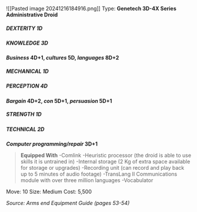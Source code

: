 ![[Pasted image 20241216184916.png]]
Type: **Genetech 3D-4X Series Administrative Droid**
##### DEXTERITY 1D
##### KNOWLEDGE 3D
***Business* 4D+1, *cultures* 5D, *languages* 8D+2**
##### MECHANICAL 1D
##### PERCEPTION 4D
***Bargain* 4D+2, *con* 5D+1, *persuasion* 5D+1**
##### STRENGTH 1D
##### TECHNICAL 2D
***Computer programming/repair* 3D+1**

> **Equipped With**
> -Comlink
> -Heuristic processor (the droid is able to use skills it is untrained in)
> -Internal storage (2 Kg of extra space available for storage or upgrades)
> -Recording unit (can record and play back up to 5 minutes of audio footage)
> -TransLang II Communications module with over three million languages
> -Vocabulator

Move: 10
Size: Medium
Cost: 5,500

*Source: Arms end Equipment Guide (pages 53-54)*